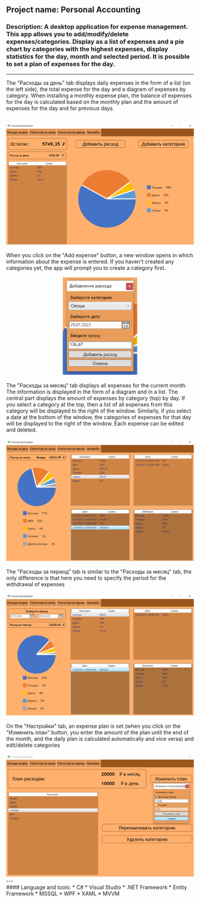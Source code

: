 
## Project name: Personal Accounting
### Description: A desktop application for expense management. This app allows you to add/modify/delete expenses/categories. Display as a list of expenses and a pie chart by categories with the highest expenses, display statistics for the day, month and selected period. It is possible to set a plan of expenses for the day.
---
The "Расходы за день" tab displays daily expenses in the form of a list (on the left side), the total expense for the day and a diagram of expenses by category. When installing a monthly expense plan, the balance of expenses for the day is calculated based on the monthly plan and the amount of expenses for the day and for previous days.
</br></br>
<div align="center"><img src="https://github.com/de4rbe4r/PersonalAccounting/blob/master/Images/1.PNG" width="700"/></div>
</br>
When you click on the "Add expense" button, a new window opens in which information about the expense is entered. If you haven't created any categories yet, the app will prompt you to create a category first.
</br></br>
<div align="center"><img src="https://github.com/de4rbe4r/PersonalAccounting/blob/master/Images/2.png" width="200"/></div>
</br>
The "Расходы за месяц" tab displays all expenses for the current month. The information is displayed in the form of a diagram and in a list. The central part displays the amount of expenses by category (top) by day. If you select a category at the top, then a list of all expenses from this category will be displayed to the right of the window. Similarly, if you select a date at the bottom of the window, the categories of expenses for that day will be displayed to the right of the window. Each expense can be edited and deleted.
</br></br>
<div align="center"><img src="https://github.com/de4rbe4r/PersonalAccounting/blob/master/Images/3.PNG" width="700"/></div>
</br>
The "Расходы за период" tab is similar to the "Расходы за месяц" tab, the only difference is that here you need to specify the period for the withdrawal of expenses
</br></br>
<div align="center"><img src="https://github.com/de4rbe4r/PersonalAccounting/blob/master/Images/4.PNG" width="700"/></div>
</br>
On the "Настройки" tab, an expense plan is set (when you click on the "Изменить план" button, you enter the amount of the plan until the end of the month, and the daily plan is calculated automatically and vice versa) and edit/delete categories
</br></br>
<div align="center"><img src="https://github.com/de4rbe4r/PersonalAccounting/blob/master/Images/5.png" width="700"/></div>
<div>---</div>
#### Language and tools:
* C#
* Visual Studio
* .NET Framework
* Entity Framework
* MSSQL
* WPF
* XAML
* MVVM 

